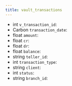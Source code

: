 ```yaml
---
title: vault_transactions  
---
```


- <span class="type">int</span>  <span class="v-identifier">`v_transaction_id`</span>:
- <span class="type">Carbon</span>  <span class="v-identifier">`transaction_date`</span>:
- <span class="type">float</span>  <span class="v-identifier">`amount`</span>:
- <span class="type">float</span>  <span class="v-identifier">`cr`</span>:
- <span class="type">float</span>  <span class="v-identifier">`dr`</span>:
- <span class="type">float</span>  <span class="v-identifier">`balance`</span>:
- <span class="type">string</span>  <span class="v-identifier">`teller_id`</span>:
- <span class="type">int</span>  <span class="v-identifier">`transaction_type`</span>:
- <span class="type">string</span>  <span class="v-identifier">`client`</span>:
- <span class="type">int</span>  <span class="v-identifier">`status`</span>:
- <span class="type">string</span>  <span class="v-identifier">`branch_id`</span>:
